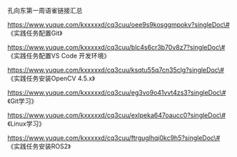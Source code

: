孔向东第一周语雀链接汇总

https://www.yuque.com/kxxxxxd/cq3cuu/oee9s9kosggmpokv?singleDoc\#
《实践任务配置Git》

https://www.yuque.com/kxxxxxd/cq3cuu/blc4s6cr3b70v8z7?singleDoc\#
《实践任务配置VS Code 开发环境》

https://www.yuque.com/kxxxxxd/cq3cuu/ksqtu55q7cn35clg?singleDoc\#
《实践任务安装OpenCV 4.5.x》

https://www.yuque.com/kxxxxxd/cq3cuu/eg3vo9o41vvt4zs3?singleDoc\#
《Git学习》

https://www.yuque.com/kxxxxxd/cq3cuu/exlpeka647oaucc0?singleDoc\#
《Linux学习》

https://www.yuque.com/kxxxxxd/cq3cuu/ftrguglhqi0kc9h5?singleDoc\#
《实践任务安装ROS2》
